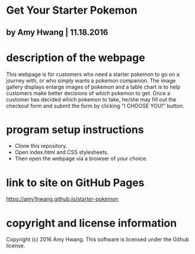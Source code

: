 # Get Your Starter Pokemon
## by Amy Hwang | 11.18.2016

# description of the webpage
This webpage is for customers who need a starter pokemon to go on a journey with, or who simply wants a pokemon companion. The image gallery displays enlarge images of pokemon and a table chart is to help customers make better decisions of which pokemon to get. Once a customer has decided which pokemon to take, he/she may fill out the checkout form and submit the form by clicking "I CHOOSE YOU!" button.

# program setup instructions
* Clone this repository.
* Open index.html and CSS stylesheets.
* Then open the webpage via a browser of your choice.


# link to site on GitHub Pages
https://amy1hwang.github.io/starter-pokemon

# copyright and license information
Copyright (c) 2016 Amy Hwang. This software is licensed under the Github license.
